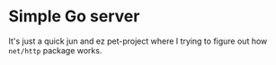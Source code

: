 # Simple Go server

It's just a quick jun and ez pet-project where I trying to figure out how `net/http` package works.
